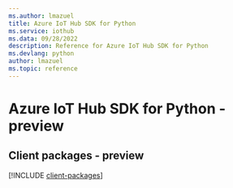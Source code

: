 ```yaml
---
ms.author: lmazuel
title: Azure IoT Hub SDK for Python
ms.service: iothub
ms.data: 09/28/2022
description: Reference for Azure IoT Hub SDK for Python
ms.devlang: python
author: lmazuel
ms.topic: reference
---
```

# Azure IoT Hub SDK for Python - preview

## Client packages - preview
[!INCLUDE [client-packages](iot-hub-client-index.md)]